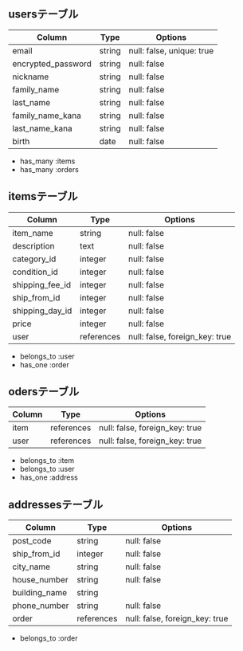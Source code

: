 
## usersテーブル 

| Column             | Type    | Options                    |
| ------------------ | ------- | -------------------------- |
| email              | string  | null: false, unique: true  |
| encrypted_password | string  | null: false                |
| nickname           | string  | null: false                |
| family_name        | string  | null: false                |
| last_name          | string  | null: false                |
| family_name_kana   | string  | null: false                |
| last_name_kana     | string  | null: false                |
| birth              | date    | null: false                |

- has_many :items
- has_many :orders

## itemsテーブル 

| Column          | Type       | Options                        |
| --------------- | ---------- | ------------------------------ |
| item_name       | string     | null: false                    |
| description     | text       | null: false                    |
| category_id     | integer    | null: false                    |
| condition_id    | integer    | null: false                    |
| shipping_fee_id | integer    | null: false                    |
| ship_from_id    | integer    | null: false                    |
| shipping_day_id | integer    | null: false                    |
| price           | integer    | null: false                    |
| user            | references | null: false, foreign_key: true |

- belongs_to :user
- has_one :order 

## odersテーブル 

| Column          | Type       | Options                        |
| --------------- | ---------- | ------------------------------ |
| item            | references | null: false, foreign_key: true |
| user            | references | null: false, foreign_key: true |

- belongs_to :item
- belongs_to :user
- has_one :address 

## addressesテーブル 

| Column        | Type       | Options                        |
| ------------- | ---------- | ------------------------------ |
| post_code     | string     | null: false                    |
| ship_from_id  | integer    | null: false                    |
| city_name     | string     | null: false                    |
| house_number  | string     | null: false                    |
| building_name | string     |                                |
| phone_number  | string     | null: false                    |
| order         | references | null: false, foreign_key: true |

- belongs_to :order